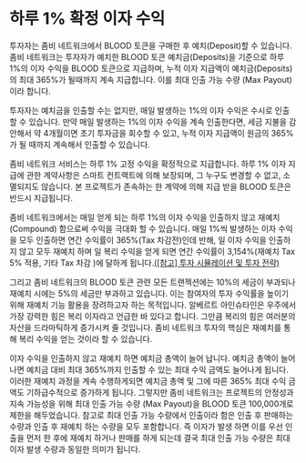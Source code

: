 # 하루 1% 확정 이자 수익

투자자는 좀비 네트워크에서 BLOOD 토큰을 구매한 후 예치(Deposit)할 수 있습니다. 좀비 네트워크는 투자자가 예치한 BLOOD 토큰 예치금(Deposits)을 기준으로 하루 1%의 이자 수익을 BLOOD 토큰으로 지급하며, 누적 이자 지급액이 예치금(Deposits)의 최대 365%가 될때까지 계속 지급합니다. 이를 최대 인출 가능 수량 (Max Payout)이라 합니다.&#x20;

투자자는 예치금을 인출할 수는 없지만, 매일 발생하는 1%의 이자 수익은 수시로 인출할 수 있습니다. 만약 매일 발생하는 1%의 이자 수익을 계속 인출한다면, 세금 지불을 감안해서 약 4개월이면 초기 투자금을 회수할 수 있고, 누적 이자 지급액이 원금의 365%가 될 때까지 계속해서 인출할 수 있습니다.&#x20;

좀비 네트워크 서비스는 하루 1% 고정 수익을 확정적으로 지급합니다. 하루 1% 이자 지급에 관한 계약사항은 스마트 컨트랙트에 의해 보장되며, 그 누구도 변경할 수 없고, 소멸되지도 않습니다. 본 프로젝트가 존속하는 한 계약에 의해 지급 받을 BLOOD 토큰은 반드시 지급됩니다.

좀비 네트워크에서는 매일 얻게 되는 하루 1%의 이자 수익을 인출하지 않고 재예치(Compound) 함으로써 수익을 극대화 할 수 있습니다. 매일 1%씩 발생하는 이자 수익을 모두 인출하면 연간 수익률이 365%(Tax 차감전)인데 반해, 일 이자 수익을 인출하지 않고 모두 재예치 하며 일 복리 수익을 얻게 되면 연간 수익률이 3,154%(재예치 Tax 5% 적용, 기타 Tax 차감 )에 달하게 됩니다.[(\[참고\] 투자 시뮬레이션 및 투자 전략)](../undefined-3/undefined-5.md) &#x20;

그리고 좀비 네트워크의 BLOOD 토큰 관련 모든 트랜젝션에는 10%의 세금이 부과되나 재예치 시에는 5%의 세금만 부과하고 있습니다. 이는 참여자의 투자 수익률을 높이기 위해 재예치 기능 활용을 장려하고자 하는 목적입니다. 알베르트 아인슈타인은 우주에서 가장 강력한 힘은 복리 이자라고 언급한 바 있다고 합니다. 그만큼 복리의 힘은 여러분의 자산을 드라마틱하게 증가시켜 줄 것입니다. 좀비 네트워크 투자의 핵심은 재예치를 통해 복리 수익을 얻는 것이라 할 수 있습니다.

이자 수익을 인출하지 않고 재예치 하면 예치금 총액이 늘어 납니다. 예치금 총액이 늘어나면 예치금 대비 최대 365%까지 인출할 수 있는 최대 수익 금액도 늘어나게 됩니다. 이러한 재예치 과정을 계속 수행하게되면 예치금 총액 및 그에 따른 365% 최대 수익 금액도 기하급수적으로 증가하게 됩니다. 그렇지만 좀비 네트워크는 프로젝트의 안정성과 지속 가능성을 위해 최대 인출 가능 수량 (Max Payout)을 BLOOD 토큰 100,000개로 제한을 해두었습니다. 참고로 최대 인출 가능 수량에서 인출이라 함은 인출 후 판매하는 수량과 인출 후 재예치 하는 수량을 모두 포함합니다. 즉 이자가 발생 하면 이를 우선 인출을 먼저 한 후에 재예치 하거나 판매를 하게 되는데 결국 최대 인출 가능 수량은 최대 이자 발생 수량과 동일한 의미가 됩니다.
